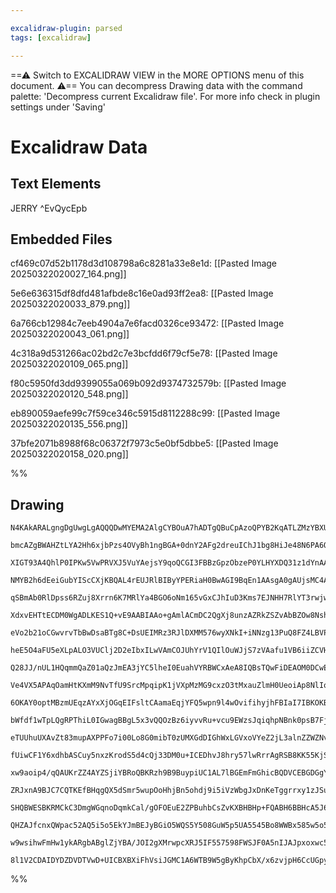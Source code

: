```yaml
---

excalidraw-plugin: parsed
tags: [excalidraw]

---
```

==⚠  Switch to EXCALIDRAW VIEW in the MORE OPTIONS menu of this document. ⚠== You can decompress Drawing data with the command palette: 'Decompress current Excalidraw file'. For more info check in plugin settings under 'Saving'


# Excalidraw Data

## Text Elements
JERRY ^EvQycEpb

## Embedded Files
cf469c07d52b1178d3d108798a6c8281a33e8e1d: [[Pasted Image 20250322020027_164.png]]

5e6e636315df8dfd481afbde8c16e0ad93ff2ea8: [[Pasted Image 20250322020033_879.png]]

6a766cb12984c7eeb4904a7e6facd0326ce93472: [[Pasted Image 20250322020043_061.png]]

4c318a9d531266ac02bd2c7e3bcfdd6f79cf5e78: [[Pasted Image 20250322020109_065.png]]

f80c5950fd3dd9399055a069b092d9374732579b: [[Pasted Image 20250322020120_548.png]]

eb890059aefe99c7f59ce346c5915d8112288c99: [[Pasted Image 20250322020135_556.png]]

37bfe2071b8988f68c06372f7973c5e0bf5dbbe5: [[Pasted Image 20250322020158_020.png]]

%%
## Drawing
```compressed-json
N4KAkARALgngDgUwgLgAQQQDwMYEMA2AlgCYBOuA7hADTgQBuCpAzoQPYB2KqATLZMzYBXUtiRoIACyhQ4zZAHoFAc0JRJQgEYA6bGwC2CgF7N6hbEcK4OCtptbErHALRY8RMpWdx8Q1TdIEfARcZgRmBShcZQUebQBObR4aOiCEfQQOKGZuAG1wMFAwYogSbggARwQAZQAVAC0eRAAzfQB9AEEAcQAGACVmgCsAYUGADnwU4shYRHLCfWikfhLM

bmcAZgBWAHZtLYA2Hh6xjbPzs4OVyBh1ngBGA+0dnY2AFg2dreuIChJ1bg8HiJe48N6PA6QqGQnY/SQIQjKaTcN7xeI/azKYLcHo/ZhQUhsADWCGGbHwbFI5QJ1mYcFwgSyUxKmlw2CJykJQg4xDJFKpEhpHDpDMyUGZkGahHw+GqsGxEkEHglEHxhJJAHV/pJAXiCcSavLxOglWUflykRxwjk0Pcfmx6dg1LdbT1cQVIJzhHAAJLEG2oXIAXR+z

XIGT93A4QhlP0IPKw5VwPRVXJ5VuYAejsY9qoQCGI3FBBzGpzObzeP0YLHYXDQ31z1dYnAAcpwxEWDqitqiwWM48wACJpKAF7jNAhhH6aYQ8gCiwQyWQDwZ+QjgxFwo8Ltp2bx4uy7YJhPyIHCJUZj+FPbHZY7QE/wU9z+K3QgDEEQPPjyhVUuCkYSNgzRvAc8TYD0OzEFsPCaPc9w7GMxAbMQ9wnDs8RjLgBzYGMPBjPcuBnAgYwIPchZ4u4xr5

NMYB2h6dEeiGubYIScCXjKBQAL4rEUJRlBIByYPERiaH0BwAGI9BqEn1AAsgA0gAUjsMC4AAGhJfQqrMxqlIsyjLLmaxoM48FxG8Yzgu8CHxFsaH7j8LqoM4Dz3M8rwfF8Px/MQAJoGccTxCWPAlts8Q9McVlwgiSLimgqLormmIKqg7rTKq+oknylLUuQwr0oy4rTmyHJpry5K5YK+UikVf7SrKRrlKaFEvllCBan5OpoHwbXqoaMCpaq5JmrmF

qSBmAb0RlDpss6RZuj8Xrrn6K7MRlYa4BGO6oNm165vGxCJhIuD3Kms7EJNHH7RlYT3rwjwnF2XZVkwzZ1g9r01q27bGghlmQj2JwDsOwTbuOk4INOF0LukYprWuG5bvd/0HjsXbvJZ6UlGeF5oHtN53jtj7PrdURQO+5Rfo4HC/qG0oIIB6BbAgBysxsBwbPcWzEM0SHNMQlmEc0mhHWM2CPAgPS4MQ8QbM0zQ8CEYwqswVF5Ax03TPcTE/KxDr

XdxvEHTtECDM0WgADLKES1Q+vE9AABIAAo+gAmlACmDC2QgXj8unzAZRkZSZvAbBZOw8Nsh7xFHkGwrmzmuZBHnvJ8DYZb5/moBz7k9FsMGlqB3MbFZGclPCiLIglaIYrTqXYwI7U5QK6BCrVYoqqy7LLTyLd5bShWd/TMpyoNektar7WddnvVk/1Y9DZP5rCJa1pFvajrza6jcQMtvr+nk60lJt23XXGCahxAuDJCv3KXev+NXni+Y7dzYwF6Cp

eVo2b21oCGwvrvTbBwDsaBTg8C+DsUEIMRz3RJlDXMM576wyXNkI+iNNzg13PuQ8FZ4LBVPPGPGu1n65gpETCGT5EFkzfB+amP56oAVNgcXA6McJwWBFZbAOx8yaFRD0N4bDWYTmwMQHo4ccIIDlm8SOqt1ZoBotra4jFpjH0gPrdiT9OLFB4gUPikABLoDeBqYYbwjC1HuG7OAmgDiOx4HJNgjsJJtDYMoR2Ol4B6QWEsFUocDigiSAeYEXZ9wl

heE5O4aFU5eXLpALO3VUClj2D2eIbxILwVAmCOJUhYrV1QIlOuWJjS7zVAafu1VB6iiZCVHu5UKltxqkPGpuZ/yNXHs1EarV54GhnokueJQykkkXhPLp50/ATUfqgLWkBZpOlgAtXe+9VoYNaeGRmO0CYHUvkmDY4z0xTK2bdV+gJ4JbAkRsSKP8MpNn/gFGZDA/4/VAX9LYlz4iRx6IQg6Q44HE0htDFBi54arIyuuLBKM9xoy7Oc0ESUMq43Pu

Q28JJ/nUL1HQqmmQaZ01aQzJmEA3jYC5lheI0EuahVYRBWCxAeA8IQBsTQwFiDEAOM0DCwEWaIXkQQaimsVE6zUXrNihtdHGwykYiAHQACqRhQQdDpYOAA8gpOAbA/hEhgEpYYRgOieLmBIHxhk/FFkwokWRBweicwPD0BCjxImmXuGibQH83QPHDp8K1Az4nam4BzPYoU3Ry1LAXRCgiYpV3iqgSEcQ0KQMEaBD5e4ckpRKXqfqDToBNOqcVJBp

Ve4VX5APAqOamHtKXmM9NvTfU9SrcMpqipK1jVXpMzMG9cxzO3tMxauZlmH0UeoiAp8NlIolTsk6bx9kPzbdom6gyTm2jGJBA4rx8K71uZwBaVxf7fQ4CAsB0yNiYSXfg7dErflg3gQCpBMNgXLlBSUcFyM35QsPLsF46SiHnlHTjFFV70VtUxRIBhtMmEjokHzHo2Ath2R6ALFCssj0RQLsmMCmgvk8EQ3uVdux4iaB5alJRxQZmqOKIOzRoqwB

6OKAY0optMBzmUEqzAYxXjOGqEIFsltCAamaEqjYFQ5wpn9l4wOvifihyjhFBIaI7IBKOKBQBid1hOqeOco9pZSyQJ2Las9JQEl+pXUkS1XzS4f12CeiNcVuAxu0HGnTFYwIfpTfXNNfVymVVblmqpdVallQupm9uzTc0bQaiMzpyo60dRrbwKL4XG2RebRMq6tpN5zQWTvJaXID4IzWVtcDpCcxjqOlfbCU6UuFbnQIBdvATgEQ5l2ddTyPoOSA

bWfdf1wTpLQgRPThiL0IGwagBBgL5x3vQQOzBz6iyvvRu+vcu9EWzsJqiqhpNBnk0psB7FjCR4FYwJoMYEV87xFwAgZo0jwI7GaDBsQ7wcIwe5sQAioJ8LizRARvltESOCrI8Kg2s6jb6JNuUIkAA1KAmAeCYDeH0eoSqlVKWaHOIkRJ9BiQoEpfV3ig4mp6ohPY3NzlHDm18e1ynHVpJde8yOMbLlR29b8GLHwxhBKOOcisgjQqQKs/k2z9mE1O

eTUUhuUXAvZt83mupAXPPFo7i00Lo8G0mibT0zUMXGdDIGhWxLGVxoVYeZ2jL3alnZZWZNvLZ9lvbJK0mHY5XDlkOOSjM4cnoElja5utAiFPd7t+kWU4FZXeM8IANobI2b1Arhvei3YKkZDdRm+l4C2v0kKOb+yhD5r20IpvQnboG9sEs+JoC7xxoGHePc0EsEFOaR3ZR8jY0GpYl55poTQCAtifY1t9gVusWIisB2K4HErTZznoAARRgNgOcNjs

fUiwCF1Y6xdhbASCuy5nxzKrodS5d4cQj33DM0u+ICEDhvJ8hry57lwRrrAgRSB8KK55KjSf7QMa8J7lkRhdnIu3Nq9JLLhIAAMRSxcxcxdz5r1KAGNI+bDx4pK4dIJajT/59K6jub1qIEq664lD65TKG5bzG5oSm7ejm6BiDrDpMzp6GLjroC4Aqx3wHIzqVYvwozr46aXBNa7p+owS+4dZFifBHbHbk7nqgyDb/rraQDIJjbR4TbMG5hPoJ6za

xw9aoip4/qQAUKrZZ4AYZSjiYBRoQBKRzh9B9BuypiUC1AL7lBGEmFmGhicBQDVCEBGDGgYTPBWpLpdjoyYwFz2FZASRbTSjOQJy6EL4dBEDKAfQQBiBZBMAqjVhQDmAEDhGIhRFQAGx6wOG4DxhMCUFO4lCUiIjxgECWH6HWHGGmEqi4BCDpF9DhDOHGgR4Io5GOzP5Fh2ZbBA40Yg4SASTOyEB9ASRzjpFz6ChWESbrDbAbB2ZpJHaRRWSk5KY

ZRJxnA9BJC7CQTKEfBHqgQX5dSmr5wupOoHhjBn5ohdj9i5iVzWbgJxDnKeTggrrxy1zJSuY4hi7QEQBAH3BkS/EQHS73zi6wEK4nxhbK7DTYFNz9SoG1roHa6jKQkQC4FMH4HpbOREFZYkH9pkGhjrJ5FFb8Q0HXzxAO5MFUF5isHcyWocyWS+6nIhElAbp+4vLcCYScyWpHZ9alBh73QEhCA0Isi3oyFZj5GQAKGQq4IYSginFghqHW4Ip/poo

SHQBWESBKRMCkC3DmgWGqnoDqmkCal/gOFOEuE2ZPBuhbCsZvKXBHBHp+FQABH6BBHcA5J6FQApGRHlDBDNCL6QAJFJH4AelpEZEsRZE5GkD4lVYQCFH+AlG6mGEalanJQ1FsB1GsCmnaHKlngICtGRrtEHjcTgDrTXxwBwByjIzcB8TQDwgZDlCbikB+wFAMCEAIAUAABCkBMuRawBCsvZzQzI0RIgRUPoo4+gcoGanxIBEih+Z0Kwg5BpYoI56

QHZAJfcnxQWpac52AQ5i5o5EkYJmBEJyBGiO5WQS5Y508GuW5p5UA5545Bo8WWBx585w5o5fQLaBu15C5Z5o5SqBB6JPaJQ2535t5e5Dhjpzp3uX5r56QEkxpDRhm0Fu56QpR7pERURMRo4VISFP56Q5ZpA7pBp6q8IMsP6L5yF+gc4PIHQRFFAJFpsDIhIVAOFoF6QNFTFtQomEg5UA5ashIMo6kC0Bc2gkEH8rGpxK6ME5cqo+sMoZhi69wrOZ

w9wsihwFmHw1ykARgbABglZjYBA/JOI2gXMrwpcXRJ5IF557598FWSJF0A5nIJAJpxoxwc5jlxAcoCAWiqA0l7ljiR0VFuAmgwQSpApe8pAJADStGbZ5IpspAygrIAAFA8LCA9KlSldQGlPsAAJQqh1HKAxgMjlDxVJVxyZVlVhy4hZVbC5XmXkVZD3kkh/mJGcAikElDrrJ1EJgRWgZoC0aZBBUhXcB8kCkaJEDeUjU/AcD5bDWkD8n2g1HZmzX

8l1V2CDAIDYDZDVDTVwD+UICBXBXiFhVsiJGMC1A6WTB9W5gByKhpCbX/x6zvjpH6CcUGpyEKmZ7DbZ44yhDun3VnUXWUZcTgDUZDoMwBjADA1cRAA==
```
%%